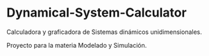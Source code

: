 # Dynamical-System-Calculator

Calculadora y graficadora de Sistemas dinámicos unidimensionales.

Proyecto para la materia Modelado y Simulación. 
